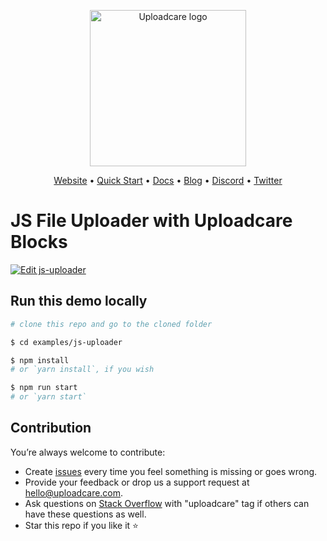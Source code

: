 <p align="center">
  <a href="https://uploadcare.com?ref=github-js-example-readme">
    <picture>
      <source media="(prefers-color-scheme: light)" srcset="https://ucarecdn.com/1b4714cd-53be-447b-bbde-e061f1e5a22f/logo-safespace-transparent.svg">
      <source media="(prefers-color-scheme: dark)" srcset="https://ucarecdn.com/3b610a0a-780c-4750-a8b4-3bf4a8c90389/logo-transparent-inverted.svg">
      <img width=250 alt="Uploadcare logo" src="https://ucarecdn.com/1b4714cd-53be-447b-bbde-e061f1e5a22f/logo-safespace-transparent.svg">
    </picture>
  </a>
</p>
<p align="center">
  <a href="https://uploadcare.com?ref=github-js-example-readme">Website</a> • 
  <a href="https://uploadcare.com/docs/start/quickstart?ref=github-js-example-readme">Quick Start</a> • 
  <a href="https://uploadcare.com/docs?ref=github-js-example-readme">Docs</a> • 
  <a href="https://uploadcare.com/blog?ref=github-js-example-readme">Blog</a> • 
  <a href="https://discord.gg/mKWRgRsVz8?ref=github-js-example-readme">Discord</a> •
  <a href="https://twitter.com/Uploadcare?ref=github-js-example-readme">Twitter</a>
</p>

# JS File Uploader with Uploadcare Blocks

[![Edit js-uploader](https://codesandbox.io/static/img/play-codesandbox.svg)](https://codesandbox.io/s/github/uploadcare/blocks-examples/tree/main/examples/js-uploader/)

## Run this demo locally

```bash
# clone this repo and go to the cloned folder

$ cd examples/js-uploader

$ npm install
# or `yarn install`, if you wish

$ npm run start
# or `yarn start`
```


## Contribution

You’re always welcome to contribute:

* Create [issues](https://github.com/uploadcare/blocks-examples/issues) every time you feel something is missing or goes wrong.
* Provide your feedback or drop us a support request at <a href="mailto:hello@uploadcare.com">hello@uploadcare.com</a>.
* Ask questions on [Stack Overflow](https://stackoverflow.com/questions/tagged/uploadcare) with "uploadcare" tag if others can have these questions as well.
* Star this repo if you like it ⭐️
